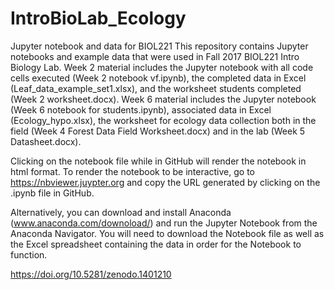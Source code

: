 # IntroBioLab_Ecology
Jupyter notebook and data for BIOL221
This repository contains Jupyter notebooks and example data that were used in Fall 2017 BIOL221 Intro Biology Lab.
Week 2 material includes the Jupyter notebook with all code cells executed (Week 2 notebook vf.ipynb), the completed data in Excel (Leaf_data_example_set1.xlsx), and the worksheet students completed (Week 2 worksheet.docx).
Week 6 material includes the Jupyter notebook (Week 6 notebook for students.ipynb), associated data in Excel (Ecology_hypo.xlsx), the worksheet for ecology data collection both in the field (Week 4 Forest Data Field Worksheet.docx) and in the lab (Week 5 Datasheet.docx).

Clicking on the notebook file while in GitHub will render the notebook in html format. To render the notebook to be interactive, go to https://nbviewer.juypter.org and copy the URL generated by clicking on the .ipynb file in GitHub.

Alternatively, you can download and install Anaconda (www.anaconda.com/downoload/) and run the Jupyter Notebook from the Anaconda Navigator. You will need to download the Notebook file as well as the Excel spreadsheet containing the data in order for the Notebook to function.

https://doi.org/10.5281/zenodo.1401210
